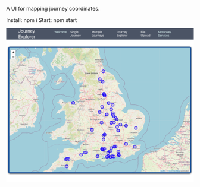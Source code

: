A UI for mapping journey coordinates.

Install: npm i
Start: npm start

![img](application_screenshot.png)
